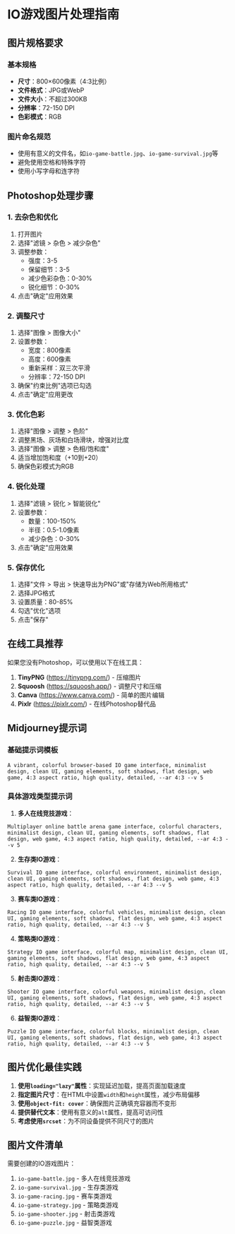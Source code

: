 # IO游戏图片处理指南

## 图片规格要求

### 基本规格
- **尺寸**：800×600像素（4:3比例）
- **文件格式**：JPG或WebP
- **文件大小**：不超过300KB
- **分辨率**：72-150 DPI
- **色彩模式**：RGB

### 图片命名规范
- 使用有意义的文件名，如`io-game-battle.jpg`、`io-game-survival.jpg`等
- 避免使用空格和特殊字符
- 使用小写字母和连字符

## Photoshop处理步骤

### 1. 去杂色和优化
1. 打开图片
2. 选择"滤镜 > 杂色 > 减少杂色"
3. 调整参数：
   - 强度：3-5
   - 保留细节：3-5
   - 减少色彩杂色：0-30%
   - 锐化细节：0-30%
4. 点击"确定"应用效果

### 2. 调整尺寸
1. 选择"图像 > 图像大小"
2. 设置参数：
   - 宽度：800像素
   - 高度：600像素
   - 重新采样：双三次平滑
   - 分辨率：72-150 DPI
3. 确保"约束比例"选项已勾选
4. 点击"确定"应用更改

### 3. 优化色彩
1. 选择"图像 > 调整 > 色阶"
2. 调整黑场、灰场和白场滑块，增强对比度
3. 选择"图像 > 调整 > 色相/饱和度"
4. 适当增加饱和度（+10到+20）
5. 确保色彩模式为RGB

### 4. 锐化处理
1. 选择"滤镜 > 锐化 > 智能锐化"
2. 设置参数：
   - 数量：100-150%
   - 半径：0.5-1.0像素
   - 减少杂色：0-30%
3. 点击"确定"应用效果

### 5. 保存优化
1. 选择"文件 > 导出 > 快速导出为PNG"或"存储为Web所用格式"
2. 选择JPG格式
3. 设置质量：80-85%
4. 勾选"优化"选项
5. 点击"保存"

## 在线工具推荐

如果您没有Photoshop，可以使用以下在线工具：

1. **TinyPNG** (https://tinypng.com/) - 压缩图片
2. **Squoosh** (https://squoosh.app/) - 调整尺寸和压缩
3. **Canva** (https://www.canva.com/) - 简单的图片编辑
4. **Pixlr** (https://pixlr.com/) - 在线Photoshop替代品

## Midjourney提示词

### 基础提示词模板
```
A vibrant, colorful browser-based IO game interface, minimalist design, clean UI, gaming elements, soft shadows, flat design, web game, 4:3 aspect ratio, high quality, detailed, --ar 4:3 --v 5
```

### 具体游戏类型提示词

1. **多人在线竞技游戏**：
```
Multiplayer online battle arena game interface, colorful characters, minimalist design, clean UI, gaming elements, soft shadows, flat design, web game, 4:3 aspect ratio, high quality, detailed, --ar 4:3 --v 5
```

2. **生存类IO游戏**：
```
Survival IO game interface, colorful environment, minimalist design, clean UI, gaming elements, soft shadows, flat design, web game, 4:3 aspect ratio, high quality, detailed, --ar 4:3 --v 5
```

3. **赛车类IO游戏**：
```
Racing IO game interface, colorful vehicles, minimalist design, clean UI, gaming elements, soft shadows, flat design, web game, 4:3 aspect ratio, high quality, detailed, --ar 4:3 --v 5
```

4. **策略类IO游戏**：
```
Strategy IO game interface, colorful map, minimalist design, clean UI, gaming elements, soft shadows, flat design, web game, 4:3 aspect ratio, high quality, detailed, --ar 4:3 --v 5
```

5. **射击类IO游戏**：
```
Shooter IO game interface, colorful weapons, minimalist design, clean UI, gaming elements, soft shadows, flat design, web game, 4:3 aspect ratio, high quality, detailed, --ar 4:3 --v 5
```

6. **益智类IO游戏**：
```
Puzzle IO game interface, colorful blocks, minimalist design, clean UI, gaming elements, soft shadows, flat design, web game, 4:3 aspect ratio, high quality, detailed, --ar 4:3 --v 5
```

## 图片优化最佳实践

1. **使用`loading="lazy"`属性**：实现延迟加载，提高页面加载速度
2. **指定图片尺寸**：在HTML中设置`width`和`height`属性，减少布局偏移
3. **使用`object-fit: cover`**：确保图片正确填充容器而不变形
4. **提供替代文本**：使用有意义的`alt`属性，提高可访问性
5. **考虑使用`srcset`**：为不同设备提供不同尺寸的图片

## 图片文件清单

需要创建的IO游戏图片：

1. `io-game-battle.jpg` - 多人在线竞技游戏
2. `io-game-survival.jpg` - 生存类游戏
3. `io-game-racing.jpg` - 赛车类游戏
4. `io-game-strategy.jpg` - 策略类游戏
5. `io-game-shooter.jpg` - 射击类游戏
6. `io-game-puzzle.jpg` - 益智类游戏 